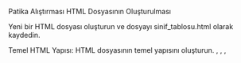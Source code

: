 Patika Alıştırması
HTML Dosyasının Oluşturulması

Yeni bir HTML dosyası oluşturun ve dosyayı sinif_tablosu.html olarak kaydedin.

Temel HTML Yapısı: HTML dosyasının temel yapısını oluşturun. <html>, <head>, <body>, <title> ve <style> etiketlerini doğru bir şekilde kullanın.
Sayfa Başlığı: Sayfanın başlığı olarak "Sınıf Tablosu" ifadesini kullanın ve <h1> etiketi ile sayfa başlığını belirleyin.
Tablonun Oluşturulması: <table> etiketi ile bir tablo oluşturun. Tabloya başlık (header) satırı ekleyin ve dört sütun başlığı tanımlayın: "Öğrenci Numarası", "Adı", "Soyadı" ve "Notu".
Öğrenci Bilgileri: Tabloya en az 5 öğrenci ekleyin. Her öğrenci için "Öğrenci Numarası", "Adı", "Soyadı" ve "Notu" bilgilerini doldurun.
Tablo Stilinin Belirlenmesi: Tabloya bazı temel stiller uygulayın:
Tablonun genişliğini yüzde 100 yapın.
Hücrelerin (th, td) kenarlıklarını belirleyin ve padding (iç boşluk) ekleyin.
Tablo başlık satırının (th) arka plan rengini belirleyin.
Yeni Öğrenciler Ekleme: Tabloya en az 3 öğrenci daha ekleyin. Yeni öğrencilerin "Öğrenci Numarası", "Adı", "Soyadı" ve "Notu" bilgilerini doldurun.
Yeni Sütun Ekleme: Tabloya yeni bir sütun ekleyerek öğrencilerin "Doğum Tarihi" bilgilerini ekleyin. Hem başlık satırına hem de her öğrenci için doğum tarihi bilgisi ekleyin.
